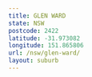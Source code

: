 ```yaml
---
title: GLEN WARD
state: NSW
postcode: 2422
latitude: -31.973082
longitude: 151.865806
url: /nsw/glen-ward/
layout: suburb
---
```

